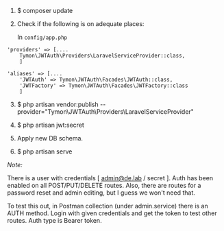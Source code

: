 1. $ composer update


2. Check if the following is on adequate places:


	In `config/app.php`
```
'providers' => [....  
	Tymon\JWTAuth\Providers\LaravelServiceProvider::class, 
	]

'aliases' => [.... 
	'JWTAuth' => Tymon\JWTAuth\Facades\JWTAuth::class,
    'JWTFactory' => Tymon\JWTAuth\Facades\JWTFactory::class 
    ]

```


3. $ php artisan vendor:publish --provider="Tymon\JWTAuth\Providers\LaravelServiceProvider"


4. $ php artisan jwt:secret


5. Apply new DB schema. 


6. $ php artisan serve




*Note:* 


There is a user with credentials [ admin@de.lab / secret ].
Auth has been enabled on all POST/PUT/DELETE routes. Also, there are routes for a password reset and admin editing, but I guess we won't need that.


To test this out, in Postman collection (under admin.service) there is an AUTH method. Login with given credentials and get the token to test other routes. Auth type is Bearer token.